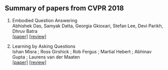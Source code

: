 ## Summary of papers from CVPR 2018

1. Embodied Question Answering <br>
Abhishek Das, Samyak Datta, Georgia Gkioxari, Stefan Lee, Devi Parikh, Dhruv Batra <br>
[[paper]](http://openaccess.thecvf.com/content_cvpr_2018/papers/Das_Embodied_Question_Answering_CVPR_2018_paper.pdf) [[review]](https://github.com/falaktheoptimist/cvpr_2018/blob/master/reviews/1_embodied_question_answering.md)

2. Learning by Asking Questions <br>
	Ishan Misra ; Ross Girshick ; Rob Fergus ; Martial Hebert ; Abhinav Gupta ; Laurens van der Maaten <br>
  [[paper]](http://openaccess.thecvf.com/content_cvpr_2018/papers/Misra_Learning_by_Asking_CVPR_2018_paper.pdf) [[review]](https://github.com/falaktheoptimist/cvpr_2018/blob/master/reviews/2_learning_by_asking_questions.md)
